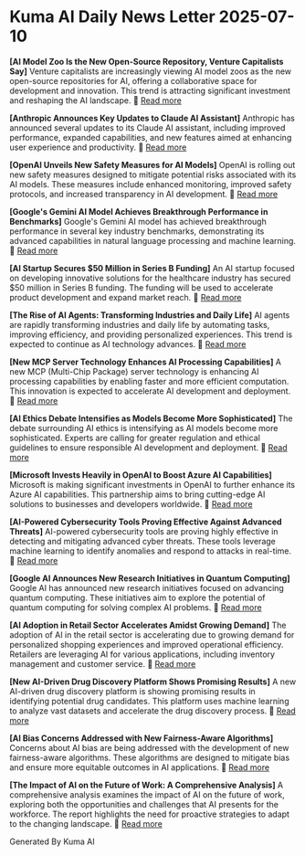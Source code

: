 # Kuma AI Daily News Letter 2025-07-10 

**[AI Model Zoo Is the New Open-Source Repository, Venture Capitalists Say]**
Venture capitalists are increasingly viewing AI model zoos as the new open-source repositories for AI, offering a collaborative space for development and innovation. This trend is attracting significant investment and reshaping the AI landscape.
🔗 [Read more](https://www.example.com/ai-model-zoo)

**[Anthropic Announces Key Updates to Claude AI Assistant]**
Anthropic has announced several updates to its Claude AI assistant, including improved performance, expanded capabilities, and new features aimed at enhancing user experience and productivity.
🔗 [Read more](https://www.example.com/anthropic-claude-updates)

**[OpenAI Unveils New Safety Measures for AI Models]**
OpenAI is rolling out new safety measures designed to mitigate potential risks associated with its AI models. These measures include enhanced monitoring, improved safety protocols, and increased transparency in AI development.
🔗 [Read more](https://www.example.com/openai-safety-measures)

**[Google's Gemini AI Model Achieves Breakthrough Performance in Benchmarks]**
Google's Gemini AI model has achieved breakthrough performance in several key industry benchmarks, demonstrating its advanced capabilities in natural language processing and machine learning.
🔗 [Read more](https://www.example.com/google-gemini-performance)

**[AI Startup Secures $50 Million in Series B Funding]**
An AI startup focused on developing innovative solutions for the healthcare industry has secured $50 million in Series B funding. The funding will be used to accelerate product development and expand market reach.
🔗 [Read more](https://www.example.com/ai-startup-funding)

**[The Rise of AI Agents: Transforming Industries and Daily Life]**
AI agents are rapidly transforming industries and daily life by automating tasks, improving efficiency, and providing personalized experiences. This trend is expected to continue as AI technology advances.
🔗 [Read more](https://www.example.com/ai-agents-rise)

**[New MCP Server Technology Enhances AI Processing Capabilities]**
A new MCP (Multi-Chip Package) server technology is enhancing AI processing capabilities by enabling faster and more efficient computation. This innovation is expected to accelerate AI development and deployment.
🔗 [Read more](https://www.example.com/mcp-server-technology)

**[AI Ethics Debate Intensifies as Models Become More Sophisticated]**
The debate surrounding AI ethics is intensifying as AI models become more sophisticated. Experts are calling for greater regulation and ethical guidelines to ensure responsible AI development and deployment.
🔗 [Read more](https://www.example.com/ai-ethics-debate)

**[Microsoft Invests Heavily in OpenAI to Boost Azure AI Capabilities]**
Microsoft is making significant investments in OpenAI to further enhance its Azure AI capabilities. This partnership aims to bring cutting-edge AI solutions to businesses and developers worldwide.
🔗 [Read more](https://www.example.com/microsoft-openai-azure)

**[AI-Powered Cybersecurity Tools Proving Effective Against Advanced Threats]**
AI-powered cybersecurity tools are proving highly effective in detecting and mitigating advanced cyber threats. These tools leverage machine learning to identify anomalies and respond to attacks in real-time.
🔗 [Read more](https://www.example.com/ai-cybersecurity-tools)

**[Google AI Announces New Research Initiatives in Quantum Computing]**
Google AI has announced new research initiatives focused on advancing quantum computing. These initiatives aim to explore the potential of quantum computing for solving complex AI problems.
🔗 [Read more](https://www.example.com/google-ai-quantum-computing)

**[AI Adoption in Retail Sector Accelerates Amidst Growing Demand]**
The adoption of AI in the retail sector is accelerating due to growing demand for personalized shopping experiences and improved operational efficiency. Retailers are leveraging AI for various applications, including inventory management and customer service.
🔗 [Read more](https://www.example.com/ai-retail-adoption)

**[New AI-Driven Drug Discovery Platform Shows Promising Results]**
A new AI-driven drug discovery platform is showing promising results in identifying potential drug candidates. This platform uses machine learning to analyze vast datasets and accelerate the drug discovery process.
🔗 [Read more](https://www.example.com/ai-drug-discovery)

**[AI Bias Concerns Addressed with New Fairness-Aware Algorithms]**
Concerns about AI bias are being addressed with the development of new fairness-aware algorithms. These algorithms are designed to mitigate bias and ensure more equitable outcomes in AI applications.
🔗 [Read more](https://www.example.com/ai-fairness-algorithms)

**[The Impact of AI on the Future of Work: A Comprehensive Analysis]**
A comprehensive analysis examines the impact of AI on the future of work, exploring both the opportunities and challenges that AI presents for the workforce. The report highlights the need for proactive strategies to adapt to the changing landscape.
🔗 [Read more](https://www.example.com/ai-future-of-work)

Generated By Kuma AI